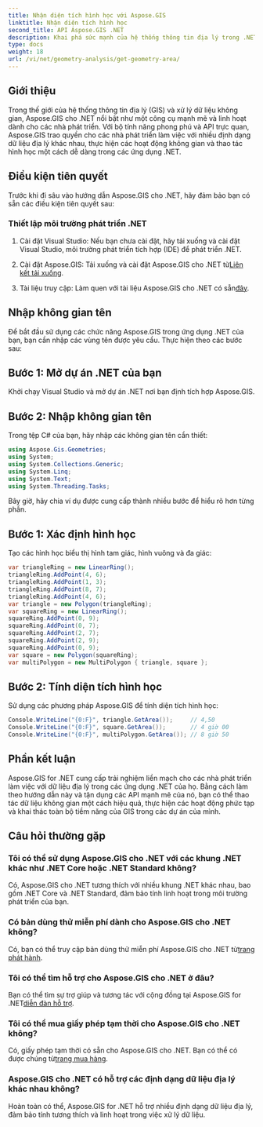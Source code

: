 ```yaml
---
title: Nhận diện tích hình học với Aspose.GIS
linktitle: Nhận diện tích hình học
second_title: API Aspose.GIS .NET
description: Khai phá sức mạnh của hệ thống thông tin địa lý trong .NET với Aspose.GIS. Thực hiện các hoạt động không gian dễ dàng.
type: docs
weight: 18
url: /vi/net/geometry-analysis/get-geometry-area/
---
```

## Giới thiệu
Trong thế giới của hệ thống thông tin địa lý (GIS) và xử lý dữ liệu không gian, Aspose.GIS cho .NET nổi bật như một công cụ mạnh mẽ và linh hoạt dành cho các nhà phát triển. Với bộ tính năng phong phú và API trực quan, Aspose.GIS trao quyền cho các nhà phát triển làm việc với nhiều định dạng dữ liệu địa lý khác nhau, thực hiện các hoạt động không gian và thao tác hình học một cách dễ dàng trong các ứng dụng .NET.
## Điều kiện tiên quyết
Trước khi đi sâu vào hướng dẫn Aspose.GIS cho .NET, hãy đảm bảo bạn có sẵn các điều kiện tiên quyết sau:
### Thiết lập môi trường phát triển .NET
1. Cài đặt Visual Studio: Nếu bạn chưa cài đặt, hãy tải xuống và cài đặt Visual Studio, môi trường phát triển tích hợp (IDE) để phát triển .NET.
   
2.  Cài đặt Aspose.GIS: Tải xuống và cài đặt Aspose.GIS cho .NET từ[Liên kết tải xuống](https://releases.aspose.com/gis/net/).
3. Tài liệu truy cập: Làm quen với tài liệu Aspose.GIS cho .NET có sẵn[đây](https://reference.aspose.com/gis/net/).

## Nhập không gian tên
Để bắt đầu sử dụng các chức năng Aspose.GIS trong ứng dụng .NET của bạn, bạn cần nhập các vùng tên được yêu cầu. Thực hiện theo các bước sau:
## Bước 1: Mở dự án .NET của bạn
Khởi chạy Visual Studio và mở dự án .NET nơi bạn định tích hợp Aspose.GIS.
## Bước 2: Nhập không gian tên
Trong tệp C# của bạn, hãy nhập các không gian tên cần thiết:
```csharp
using Aspose.Gis.Geometries;
using System;
using System.Collections.Generic;
using System.Linq;
using System.Text;
using System.Threading.Tasks;
```

Bây giờ, hãy chia ví dụ được cung cấp thành nhiều bước để hiểu rõ hơn từng phần.
## Bước 1: Xác định hình học
Tạo các hình học biểu thị hình tam giác, hình vuông và đa giác:
```csharp
var triangleRing = new LinearRing();
triangleRing.AddPoint(4, 6);
triangleRing.AddPoint(1, 3);
triangleRing.AddPoint(8, 7);
triangleRing.AddPoint(4, 6);
var triangle = new Polygon(triangleRing);
var squareRing = new LinearRing();
squareRing.AddPoint(0, 9);
squareRing.AddPoint(0, 7);
squareRing.AddPoint(2, 7);
squareRing.AddPoint(2, 9);
squareRing.AddPoint(0, 9);
var square = new Polygon(squareRing);
var multiPolygon = new MultiPolygon { triangle, square };
```
## Bước 2: Tính diện tích hình học
Sử dụng các phương pháp Aspose.GIS để tính diện tích hình học:
```csharp
Console.WriteLine("{0:F}", triangle.GetArea());     // 4,50
Console.WriteLine("{0:F}", square.GetArea());       // 4 giờ 00
Console.WriteLine("{0:F}", multiPolygon.GetArea()); // 8 giờ 50
```

## Phần kết luận
Aspose.GIS for .NET cung cấp trải nghiệm liền mạch cho các nhà phát triển làm việc với dữ liệu địa lý trong các ứng dụng .NET của họ. Bằng cách làm theo hướng dẫn này và tận dụng các API mạnh mẽ của nó, bạn có thể thao tác dữ liệu không gian một cách hiệu quả, thực hiện các hoạt động phức tạp và khai thác toàn bộ tiềm năng của GIS trong các dự án của mình.
## Câu hỏi thường gặp
### Tôi có thể sử dụng Aspose.GIS cho .NET với các khung .NET khác như .NET Core hoặc .NET Standard không?
Có, Aspose.GIS cho .NET tương thích với nhiều khung .NET khác nhau, bao gồm .NET Core và .NET Standard, đảm bảo tính linh hoạt trong môi trường phát triển của bạn.
### Có bản dùng thử miễn phí dành cho Aspose.GIS cho .NET không?
 Có, bạn có thể truy cập bản dùng thử miễn phí Aspose.GIS cho .NET từ[trang phát hành](https://releases.aspose.com/).
### Tôi có thể tìm hỗ trợ cho Aspose.GIS cho .NET ở đâu?
 Bạn có thể tìm sự trợ giúp và tương tác với cộng đồng tại Aspose.GIS for .NET[diễn đàn hỗ trợ](https://forum.aspose.com/c/gis/33).
### Tôi có thể mua giấy phép tạm thời cho Aspose.GIS cho .NET không?
 Có, giấy phép tạm thời có sẵn cho Aspose.GIS cho .NET. Bạn có thể có được chúng từ[trang mua hàng](https://purchase.aspose.com/temporary-license/).
### Aspose.GIS cho .NET có hỗ trợ các định dạng dữ liệu địa lý khác nhau không?
Hoàn toàn có thể, Aspose.GIS for .NET hỗ trợ nhiều định dạng dữ liệu địa lý, đảm bảo tính tương thích và linh hoạt trong việc xử lý dữ liệu.